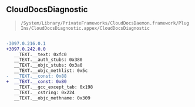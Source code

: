 ## CloudDocsDiagnostic

> `/System/Library/PrivateFrameworks/CloudDocsDaemon.framework/PlugIns/CloudDocsDiagnostic.appex/CloudDocsDiagnostic`

```diff

-3097.0.216.0.1
+3097.0.242.0.0
   __TEXT.__text: 0xfc0
   __TEXT.__auth_stubs: 0x380
   __TEXT.__objc_stubs: 0x3a0
   __TEXT.__objc_methlist: 0x5c
-  __TEXT.__const: 0x88
+  __TEXT.__const: 0x80
   __TEXT.__gcc_except_tab: 0x198
   __TEXT.__cstring: 0x224
   __TEXT.__objc_methname: 0x309

```
